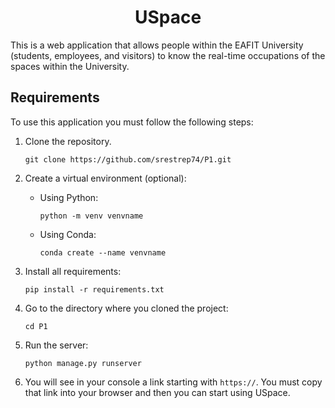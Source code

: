 <div align="center">

# USpace

</div>

This is a web application that allows people within the EAFIT University (students, employees, and visitors) to know the real-time occupations of the spaces within the University.

## Requirements

To use this application you must follow the following steps:

1. Clone the repository.
    ```
    git clone https://github.com/srestrep74/P1.git
    ```

2. Create a virtual environment (optional):
    - Using Python:
        
        ```
        python -m venv venvname
        ```
    - Using Conda:
        
        ```
        conda create --name venvname
        ```

3. Install all requirements:
    ```
    pip install -r requirements.txt
    ```

4. Go to the directory where you cloned the project:
    ```
    cd P1
    ```

5. Run the server:
    ```
    python manage.py runserver
    ```

5. You will see in your console a link starting with `https://`. You must copy that link into your browser and then you can start using USpace.
